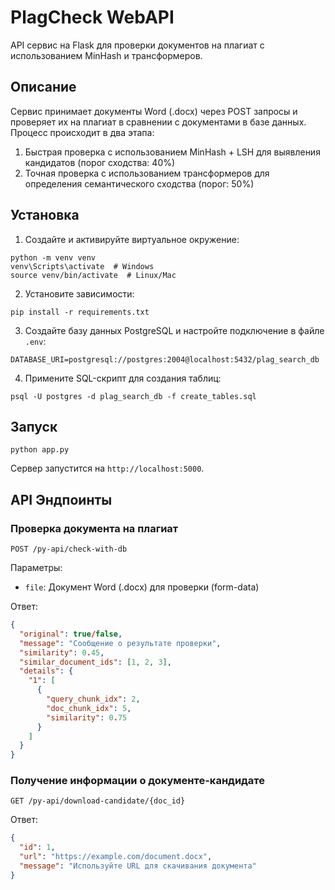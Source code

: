 # PlagCheck WebAPI

API сервис на Flask для проверки документов на плагиат с использованием MinHash и трансформеров.

## Описание

Сервис принимает документы Word (.docx) через POST запросы и проверяет их на плагиат в сравнении с документами в базе данных. Процесс происходит в два этапа:

1. Быстрая проверка с использованием MinHash + LSH для выявления кандидатов (порог сходства: 40%)
2. Точная проверка с использованием трансформеров для определения семантического сходства (порог: 50%)

## Установка

1. Создайте и активируйте виртуальное окружение:

```
python -m venv venv
venv\Scripts\activate  # Windows
source venv/bin/activate  # Linux/Mac
```

2. Установите зависимости:

```
pip install -r requirements.txt
```

3. Создайте базу данных PostgreSQL и настройте подключение в файле `.env`:

```
DATABASE_URI=postgresql://postgres:2004@localhost:5432/plag_search_db
```

4. Примените SQL-скрипт для создания таблиц:

```
psql -U postgres -d plag_search_db -f create_tables.sql
```

## Запуск

```
python app.py
```

Сервер запустится на `http://localhost:5000`.

## API Эндпоинты

### Проверка документа на плагиат

```
POST /py-api/check-with-db
```

Параметры:
- `file`: Документ Word (.docx) для проверки (form-data)

Ответ:
```json
{
  "original": true/false,
  "message": "Сообщение о результате проверки",
  "similarity": 0.45,
  "similar_document_ids": [1, 2, 3],
  "details": {
    "1": [
      {
        "query_chunk_idx": 2,
        "doc_chunk_idx": 5,
        "similarity": 0.75
      }
    ]
  }
}
```

### Получение информации о документе-кандидате

```
GET /py-api/download-candidate/{doc_id}
```

Ответ:
```json
{
  "id": 1,
  "url": "https://example.com/document.docx",
  "message": "Используйте URL для скачивания документа"
}
``` 